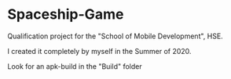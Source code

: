 # Spaceship-Game
Qualification project for the "School of Mobile Development", HSE.

I created it completely by myself in the Summer of 2020.

Look for an apk-build in the "Build" folder
